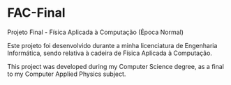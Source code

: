 # FAC-Final
Projeto Final - Física Aplicada à Computação (Época Normal)

Este projeto foi desenvolvido durante a minha licenciatura de Engenharia Informática, sendo relativa à cadeira de Física Aplicada à Computação.

This project was developed during my Computer Science degree, as a final to my Computer Applied Physics subject.
